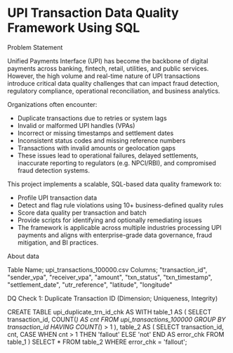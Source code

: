 # UPI Transaction Data Quality Framework Using SQL


Problem Statement

Unified Payments Interface (UPI) has become the backbone of digital payments across banking, fintech, retail, utilities, and public services. However, the high volume and real-time nature of UPI transactions introduce critical data quality challenges that can impact fraud detection, regulatory compliance, operational reconciliation, and business analytics.

Organizations often encounter:

* Duplicate transactions due to retries or system lags
* Invalid or malformed UPI handles (VPAs)
* Incorrect or missing timestamps and settlement dates
* Inconsistent status codes and missing reference numbers
* Transactions with invalid amounts or geolocation gaps
* These issues lead to operational failures, delayed settlements, inaccurate reporting to regulators (e.g. NPCI/RBI), and compromised fraud detection systems.

This project implements a scalable, SQL-based data quality framework to:

* Profile UPI transaction data
* Detect and flag rule violations using 10+ business-defined quality rules
* Score data quality per transaction and batch
* Provide scripts for identifying and optionally remediating issues
* The framework is applicable across multiple industries processing UPI payments and aligns with enterprise-grade data governance, fraud   mitigation, and BI practices.


About data

Table Name; upi_transactions_100000.csv
Columns; "transaction_id",
    "sender_vpa",
    "receiver_vpa",
    "amount",
    "txn_status",
    "txn_timestamp",
    "settlement_date",
    "utr_reference",
    "latitude",
    "longitude"



DQ Check 1: Duplicate Transaction ID
(Dimension; Uniqueness, Integrity)


CREATE TABLE upi_duplicate_trn_id_chk AS
WITH table_1 AS (
    SELECT transaction_id,
           COUNT(*) AS cnt
    FROM upi_transactions_100000
    GROUP BY transaction_id
    HAVING COUNT(*) > 1
),
table_2 AS (
    SELECT transaction_id,
           cnt,
           CASE 
               WHEN cnt > 1 THEN 'fallout'
               ELSE 'not'
           END AS error_chk
    FROM table_1
)
SELECT *
FROM table_2
WHERE error_chk = 'fallout';
